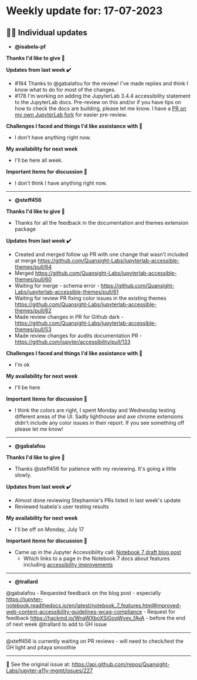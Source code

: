 # Weekly update for: 17-07-2023

## :singer: Individual updates

- **@isabela-pf** 

 **Thanks I'd like to give 🙌** 

**Updates from last week :heavy_check_mark:**

- #184 Thanks to @gabalafou for the review! I've made replies and think I know what to do for most of the changes.
- #178 I'm working on adding the JupyterLab 3.4.4 accessibility statement to the JupyterLab docs. Pre-review on this and/or if you have tips on how to check the docs are building, please let me know. I have a [PR on my own JupyterLab fork](https://github.com/isabela-pf/jupyterlab/pull/43) for easier pre-review. 

**Challenges I faced and things I'd like assistance with 🙏**
- I don't have anything right now.

**My availability for next week**
- I'll be here all week.

**Important items for discussion 💬**
- I don't think I have anything right now. 
---

- **@steff456** 

 **Thanks I'd like to give 🙌**
- Thanks for all the feedback in the documentation and themes extension package

**Updates from last week :heavy_check_mark:**
- Created and merged follow up PR with one change that wasn’t included at merge https://github.com/Quansight-Labs/jupyterlab-accessible-themes/pull/64
- Merged https://github.com/Quansight-Labs/jupyterlab-accessible-themes/pull/60
- Waiting for merge - schema error - https://github.com/Quansight-Labs/jupyterlab-accessible-themes/pull/61
- Waiting for review PR fixing color issues in the existing themes https://github.com/Quansight-Labs/jupyterlab-accessible-themes/pull/62
- Made review changes in PR for Github dark - https://github.com/Quansight-Labs/jupyterlab-accessible-themes/pull/53
- Made review changes for audits documentation PR - https://github.com/jupyter/accessibility/pull/133

**Challenges I faced and things I'd like assistance with 🙏**
- I'm ok

**My availability for next week**
- I'll be here

**Important items for discussion 💬**
- I think the colors are right, I spent Monday and Wednesday testing different areas of the UI. Sadly lighthouse and axe chrome extensions didn't include any color issues in their report. If you see something off please let me know!
 
---

- **@gabalafou** 

 **Thanks I'd like to give 🙌**
- Thanks @steff456 for patience with my reviewing. It's going a little slowly.

**Updates from last week :heavy_check_mark:**
- Almost done reviewing Stephannie's PRs listed in last week's update
- Reviewed Isabela's user testing results
 
**My availability for next week**
- I'll be off on Monday, July 17

**Important items for discussion 💬**
- Came up in the Jupyter Accessibility call: [Notebook 7 draft blog post ](https://github.com/jupyter/notebook-team-compass/issues/24)
  - Which links to a page in the Notebook 7 docs about features including [accessibility improvements](https://jupyter-notebook.readthedocs.io/en/latest/notebook_7_features.html#improved-web-content-accessibility-guidelines-wcag-compliance) 
---

- **@trallard** 

 @gabalafou 
	- Requested feedback on the blog post - especially https://jupyter-notebook.readthedocs.io/en/latest/notebook_7_features.html#improved-web-content-accessibility-guidelines-wcag-compliance 
	- Request for feedback https://hackmd.io/WnaWXboXSiGoqWvev_fAvA - before the end of next week @trallard  to add to GH issue

--- 

@steff456 is currently waiting on PR reviews
	- will need to check/test the GH light and pitaya smoothie

 
---


:link: See the original issue at: <https://api.github.com/repos/Quansight-Labs/jupyter-a11y-mgmt/issues/227>


